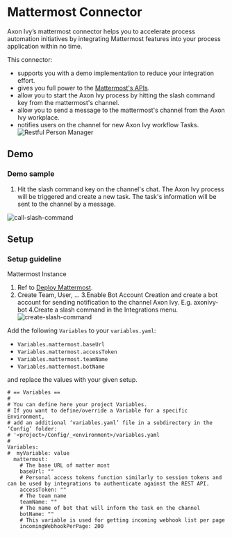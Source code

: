 # Mattermost Connector

Axon Ivy’s mattermost connector helps you to accelerate process automation initiatives by integrating Mattermost features into your process application within no time.

This connector:

- supports you with a demo implementation to reduce your integration effort.
- gives you full power to the [Mattermost's APIs](https://api.mattermost.com/).
- allow you to start the Axon Ivy process by hitting the slash command key from the mattermost's channel.
- allow you to send a message to the mattermost's channel from the Axon Ivy workplace.
- notifies users on the channel for new Axon Ivy workflow Tasks.
  ![Restful Person Manager](screen2.png "Restful Person Manager")

## Demo

### Demo sample
1. Hit the slash command key on the channel's chat.
   The Axon Ivy process will be triggered and create a new task.
   The task's information will be sent to the channel by a message.

![call-slash-command](images/slash-command.png)

## Setup

### Setup guideline
Mattermost Instance

1. Ref to [Deploy Mattermost](https://docs.mattermost.com/guides/deployment.html).
2. Create Team, User, ...
3.Enable Bot Account Creation and create a bot account for sending notification to the channel Axon Ivy. E.g. 
   axonivy-bot
4.Create a slash command in the Integrations menu.
   ![create-slash-command](images/create-slash-command.png)

Add the following `Variables` to your `variables.yaml`:

- `Variables.mattermost.baseUrl`
- `Variables.mattermost.accessToken`
- `Variables.mattermost.teamName`
- `Variables.mattermost.botName`

and replace the values with your given setup.

```
# == Variables ==
# 
# You can define here your project Variables.
# If you want to define/override a Variable for a specific Environment, 
# add an additional ‘variables.yaml’ file in a subdirectory in the ‘Config’ folder: 
# '<project>/Config/_<environment>/variables.yaml
#
Variables:
#  myVariable: value
  mattermost:
    # The base URL of matter most
    baseUrl: ""
    # Personal access tokens function similarly to session tokens and can be used by integrations to authenticate against the REST API.
    accessToken: ""
    # The team name
    teamName: ""
    # The name of bot that will inform the task on the channel
    botName: ""
    # This variable is used for getting incoming webhook list per page
    incomingWebhookPerPage: 200

```